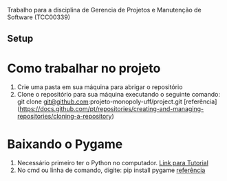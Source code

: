 Trabalho para a disciplina de Gerencia de Projetos e Manutenção de Software (TCC00339)

## Setup

# Como trabalhar no projeto
1. Crie uma pasta em sua máquina para abrigar o repositório
2. Clone o repositório para sua máquina executando o seguinte comando: 
git clone git@github.com:projeto-monopoly-uff/project.git
[referência] (https://docs.github.com/pt/repositories/creating-and-managing-repositories/cloning-a-repository)

# Baixando o Pygame
1. Necessário primeiro ter o Python no computador. [Link para Tutorial](https://www.youtube.com/watch?v=ctcDfKYrzOQ)
2. No cmd ou linha de comando, digite: 
pip install pygame 
[referência](https://www.youtube.com/watch?v=BT2cjrxGpWo&list=PLJ8PYFcmwFOxtJS4EZTGEPxMEo4YdbxdQ&index=2)


